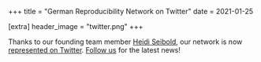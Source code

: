 +++
title = "German Reproducibility Network on Twitter"
date = 2021-01-25

[extra]
header_image = "twitter.png"
+++

Thanks to our founding team member [Heidi Seibold](https://twitter.com/heidibaya), our network is now [represented on Twitter](https://twitter.com/GermanRepro). [Follow us](https://twitter.com/intent/follow?screen_name=GermanRepro) for the latest news!
